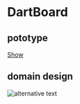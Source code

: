 # DartBoard
## pototype

[Show](https://www.figma.com/file/c31Au9kdxCySWR8EfGBOvRg5/Untitled?node-id=0%3A1)


## domain design
![alternative text](http://www.plantuml.com/plantuml/proxy?src=https://raw.github.com/bryht/DartBoard/master/design.puml&radom=2)
